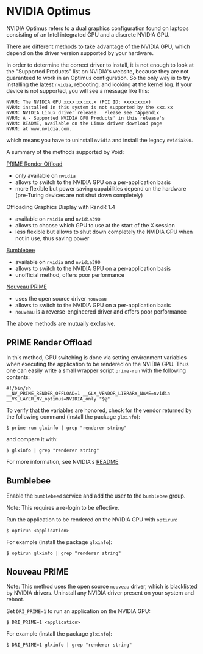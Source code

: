 # NVIDIA Optimus

NVIDIA Optimus refers to a dual graphics configuration found on laptops
consisting of an Intel integrated GPU and a discrete NVIDIA GPU.

There are different methods to take advantage of the NVIDIA GPU, which depend on
the driver version supported by your hardware.

In order to determine the correct driver to install, it is not enough to look at
the "Supported Products" list on NVIDIA's website, because they are not
guaranteed to work in an Optimus configuration. So the only way is to try
installing the latest `nvidia`, rebooting, and looking at the kernel log. If
your device is not supported, you will see a message like this:

```
NVRM: The NVIDIA GPU xxxx:xx:xx.x (PCI ID: xxxx:xxxx)
NVRM: installed in this system is not supported by the xxx.xx
NVRM: NVIDIA Linux driver release.  Please see 'Appendix
NVRM: A - Supported NVIDIA GPU Products' in this release's
NVRM: README, available on the Linux driver download page
NVRM: at www.nvidia.com.
```

which means you have to uninstall `nvidia` and install the legacy `nvidia390`.

A summary of the methods supported by Void:

[PRIME Render Offload](#prime-render-offload)

- only available on `nvidia`
- allows to switch to the NVIDIA GPU on a per-application basis
- more flexible but power saving capabilities depend on the hardware (pre-Turing
   devices are not shut down completely)

Offloading Graphics Display with RandR 1.4

- available on `nvidia` and `nvidia390`
- allows to choose which GPU to use at the start of the X session
- less flexible but allows to shut down completely the NVIDIA GPU when not in
   use, thus saving power

[Bumblebee](#bumblebee)

- available on `nvidia` and `nvidia390`
- allows to switch to the NVIDIA GPU on a per-application basis
- unofficial method, offers poor performance

[Nouveau PRIME](#nouveau-prime)

- uses the open source driver `nouveau`
- allows to switch to the NVIDIA GPU on a per-application basis
- `nouveau` is a reverse-engineered driver and offers poor performance

The above methods are mutually exclusive.

## PRIME Render Offload

In this method, GPU switching is done via setting environment variables when
executing the application to be rendered on the NVIDIA GPU. Thus one can easily
write a small wrapper script `prime-run` with the following contents:

```
#!/bin/sh
__NV_PRIME_RENDER_OFFLOAD=1 __GLX_VENDOR_LIBRARY_NAME=nvidia __VK_LAYER_NV_optimus=NVIDIA_only "$@"
```

To verify that the variables are honored, check for the vendor returned by the
following command (install the package `glxinfo`):

```
$ prime-run glxinfo | grep "renderer string"
```

and compare it with:

```
$ glxinfo | grep "renderer string"
```

For more information, see NVIDIA's
[README](https://download.nvidia.com/XFree86/Linux-x86_64/440.44/README/primerenderoffload.html)

## Bumblebee

Enable the `bumblebeed` service and add the user to the `bumblebee` group.

Note: This requires a re-login to be effective.

Run the application to be rendered on the NVIDIA GPU with `optirun`:

```
$ optirun <application>
```

For example (install the package `glxinfo`):

```
$ optirun glxinfo | grep "renderer string"
```

## Nouveau PRIME

Note: This method uses the open source `nouveau` driver, which is blacklisted by
NVIDIA drivers. Uninstall any NVIDIA driver present on your system and reboot.

Set `DRI_PRIME=1` to run an application on the NVIDIA GPU:

```
$ DRI_PRIME=1 <application>
```

For example (install the package `glxinfo`):

```
$ DRI_PRIME=1 glxinfo | grep "renderer string"
```
